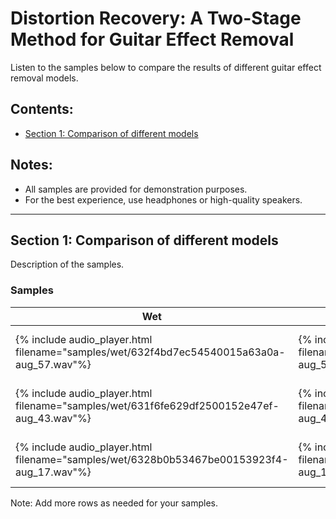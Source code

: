 # Distortion Recovery: A Two-Stage Method for Guitar Effect Removal

Listen to the samples below to compare the results of different guitar effect removal models.

## Contents:
- [Section 1: Comparison of different models](#section-1)

## Notes:
- All samples are provided for demonstration purposes.
- For the best experience, use headphones or high-quality speakers.

---

## Section 1: Comparison of different models

Description of the samples.

### Samples

| Wet | Dry | Ours | HifiGAN denoiser | Demucs V3 | DCUnet |
|-----|-----|------|------------------|-----------|--------|
| {% include audio_player.html filename="samples/wet/632f4bd7ec54540015a63a0a-aug_57.wav"%} | {% include audio_player.html filename="samples/dry/632f4bd7ec54540015a63a0a-aug_57.wav"%} | {% include audio_player.html filename="samples/mel2mel_hifigan_finetune/632f4bd7ec54540015a63a0a-aug_57.wav"%} | {% include audio_player.html filename="samples/hifigan-denoiser/632f4bd7ec54540015a63a0a-aug_57.wav"%} | {% include audio_player.html filename="samples/Demucs_pred/632f4bd7ec54540015a63a0a-aug_57.wav"%} | {% include audio_player.html filename="samples/DCUNet_pred/632f4bd7ec54540015a63a0a-aug_57.wav"%} |
| {% include audio_player.html filename="samples/wet/631f6fe629df2500152e47ef-aug_43.wav"%} | {% include audio_player.html filename="samples/dry/631f6fe629df2500152e47ef-aug_43.wav"%} | {% include audio_player.html filename="samples/mel2mel_hifigan_finetune/631f6fe629df2500152e47ef-aug_43.wav"%} | {% include audio_player.html filename="samples/hifigan-denoiser/631f6fe629df2500152e47ef-aug_43.wav"%} | {% include audio_player.html filename="samples/Demucs_pred/631f6fe629df2500152e47ef-aug_43.wav"%} | {% include audio_player.html filename="samples/DCUNet_pred/631f6fe629df2500152e47ef-aug_43.wav"%} |
| {% include audio_player.html filename="samples/wet/6328b0b53467be00153923f4-aug_17.wav"%} | {% include audio_player.html filename="samples/dry/6328b0b53467be00153923f4-aug_17.wav"%} | {% include audio_player.html filename="samples/mel2mel_hifigan_finetune/6328b0b53467be00153923f4-aug_17.wav"%} | {% include audio_player.html filename="samples/hifigan-denoiser/6328b0b53467be00153923f4-aug_17.wav"%} | {% include audio_player.html filename="samples/Demucs_pred/6328b0b53467be00153923f4-aug_17.wav"%} | {% include audio_player.html filename="samples/DCUNet_pred/6328b0b53467be00153923f4-aug_17.wav"%} |

Note: Add more rows as needed for your samples.
